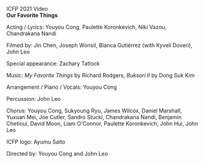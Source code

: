 ICFP 2021 Video\
**Our Favorite Things**

Acting / Lyrics: Youyou Cong, Paulette Koronkevich, Niki Vazou, Chandrakana Nandi

Filmed by: Jin Chen, Joseph Wonsil, Blanca Gutiérrez (with Kyveli Doveri), John Leo

Special appearance: Zachary Tatlock

Music: *My Favorite Things* by Richard Rodgers, *Buksori II* by Dong Suk Kim

Arrangement / Piano / Vocals: Youyou Cong

Percussion: John Leo

Chorus: Youyou Cong, Sukyoung Ryu, James Wilcox, Daniel Marshall, Yuxuan Mei, Joe Cutler, Sandro Stucki, Chandrakana Nandi, Benjamin Chetioui, David Moon, Liam O'Connor, Paulette Koronkevich, John Hui, John Leo

ICFP logo: Ayumu Saito

Directed by: Youyou Cong and John Leo
